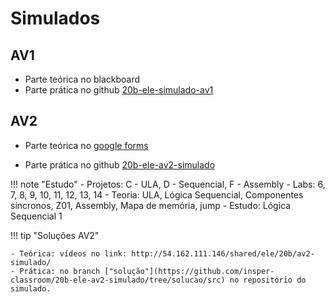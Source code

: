 # Simulados

## AV1

- Parte teórica no blackboard
- Parte prática no github [20b-ele-simulado-av1]( https://github.com/insper-classroom/20b-ele-simulado-av1)

## AV2



- Parte teórica no [google forms](https://docs.google.com/forms/d/e/1FAIpQLSeCtVXIBXCKqEem1DujLaT5ScfQsVmvl3o3i8eyGCJSZuvX8g/viewform?usp=sf_link)

- Parte prática no github [20b-ele-av2-simulado](https://github.com/insper-classroom/20b-ele-av2-simulado) 

!!! note "Estudo"
    -  Projetos:  C - ULA, D - Sequencial, F - Assembly
    - Labs: 6, 7, 8, 9, 10, 11, 12, 13, 14
    - Teoria: ULA, Lógica Sequencial, Componentes síncronos, Z01, Assembly, Mapa de memória, jump
    - Estudo: Lógica Sequencial 1

!!! tip "Soluções AV2"

    - Teórica: vídeos no link: http://54.162.111.146/shared/ele/20b/av2-simulado/
    - Prática: no branch ["solução"](https://github.com/insper-classroom/20b-ele-av2-simulado/tree/solucao/src) no repositório do simulado.
   

